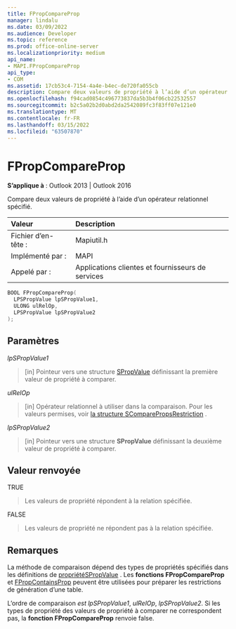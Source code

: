 ```yaml
---
title: FPropCompareProp
manager: lindalu
ms.date: 03/09/2022
ms.audience: Developer
ms.topic: reference
ms.prod: office-online-server
ms.localizationpriority: medium
api_name:
- MAPI.FPropCompareProp
api_type:
- COM
ms.assetid: 17cb53c4-7154-4a4e-b4ec-de720fa055cb
description: Compare deux valeurs de propriété à l’aide d’un opérateur relationnel spécifié.
ms.openlocfilehash: f94cad0854c496773837da5b3b4f06cb22532557
ms.sourcegitcommit: b2c5a02b2d0abd2da2542089fc3f83ff07e121e0
ms.translationtype: MT
ms.contentlocale: fr-FR
ms.lasthandoff: 03/15/2022
ms.locfileid: "63507870"
---
```

# <a name="fpropcompareprop"></a>FPropCompareProp

**S’applique à** : Outlook 2013 | Outlook 2016
  
Compare deux valeurs de propriété à l’aide d’un opérateur relationnel spécifié.
  
|**Valeur**|**Description**|
|:-----|:-----|
|Fichier d’en-tête :  <br/> |Mapiutil.h  <br/> |
|Implémenté par :  <br/> |MAPI  <br/> |
|Appelé par :  <br/> |Applications clientes et fournisseurs de services  <br/> |

```cpp
BOOL FPropCompareProp(
  LPSPropValue lpSPropValue1,
  ULONG ulRelOp,
  LPSPropValue lpSPropValue2
);
```

## <a name="parameters"></a>Paramètres

_lpSPropValue1_
  
> [in] Pointeur vers une structure [SPropValue](spropvalue.md) définissant la première valeur de propriété à comparer.

_ulRelOp_
  
> [in] Opérateur relationnel à utiliser dans la comparaison. Pour les valeurs permises, voir [la structure SComparePropsRestriction](scomparepropsrestriction.md) .

_lpSPropValue2_
  
> [in] Pointeur vers une structure **SPropValue** définissant la deuxième valeur de propriété à comparer.

## <a name="return-value"></a>Valeur renvoyée

TRUE
  
> Les valeurs de propriété répondent à la relation spécifiée.

FALSE
  
> Les valeurs de propriété ne répondent pas à la relation spécifiée.

## <a name="remarks"></a>Remarques

La méthode de comparaison dépend des types de propriétés spécifiés dans les définitions de [propriétéSPropValue](spropvalue.md) . Les **fonctions FPropCompareProp** et [FPropContainsProp](fpropcontainsprop.md) peuvent être utilisées pour préparer les restrictions de génération d’une table.
  
L’ordre de comparaison _est lpSPropValue1_, _ulRelOp_, _lpSPropValue2_. Si les types de propriété des valeurs de propriété à comparer ne correspondent pas, la **fonction FPropCompareProp** renvoie false.
